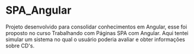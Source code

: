 # SPA_Angular
 Projeto desenvolvido para consolidar conhecimentos em Angular, esse foi proposto no curso Trabalhando com Páginas SPA com Angular. Aqui tentei simular um sistema no
 qual o usuário poderia avaliar e obter informações sobre CD's.
